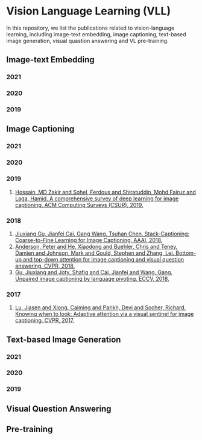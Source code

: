 # Vision Language Learning (VLL)
In this repository, we list the publications related to vision-language learning, including image-text embedding, image captioning, text-based image generation, visual quastion answering and VL pre-training.
## Image-text Embedding
### 2021
### 2020
### 2019
## Image Captioning
### 2021
### 2020
### 2019 
1. [Hossain, MD Zakir and Sohel, Ferdous and Shiratuddin, Mohd Fairuz and Laga, Hamid. A comprehensive survey of deep learning for image captioning.
ACM Computing Surveys (CSUR), 2019.](https://dl.acm.org/doi/abs/10.1145/3295748?casa_token=yC0B4ul8CVAAAAAA:y3QIHQS-Xg26IA6hAvSySU_XCKgVfH-OyE_2ejRczBsheExFjM94ApfsiZ7ME6aB8k3tXUT3JfwOL4M)
### 2018
1. [Jiuxiang Gu, Jianfei Cai, Gang Wang, Tsuhan Chen. Stack-Captioning: Coarse-to-Fine Learning for Image Captioning. AAAI, 2018.](https://ojs.aaai.org/index.php/AAAI/article/view/12266)
2. [Anderson, Peter and He, Xiaodong and Buehler, Chris and Teney, Damien and Johnson, Mark and Gould, Stephen and Zhang, Lei. Bottom-up and top-down attention for image captioning and visual question answering. CVPR, 2018.](https://openaccess.thecvf.com/content_cvpr_2018/html/Anderson_Bottom-Up_and_Top-Down_CVPR_2018_paper.html)
3. [Gu, Jiuxiang and Joty, Shafiq and Cai, Jianfei and Wang, Gang. Unpaired image captioning by language pivoting. ECCV, 2018.](https://openaccess.thecvf.com/content_ECCV_2018/html/Jiuxiang_Gu_Unpaired_Image_Captioning_ECCV_2018_paper.html)
### 2017
1. [Lu, Jiasen and Xiong, Caiming and Parikh, Devi and Socher, Richard. Knowing when to look: Adaptive attention via a visual sentinel for image captioning. CVPR, 2017.](https://openaccess.thecvf.com/content_cvpr_2017/html/Lu_Knowing_When_to_CVPR_2017_paper.html)
## Text-based Image Generation
### 2021
### 2020
### 2019
## Visual Question Answering
## Pre-training
